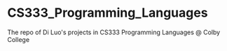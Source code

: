# CS333_Programming_Languages
The repo of Di Luo's projects in CS333 Programming Languages @ Colby College

